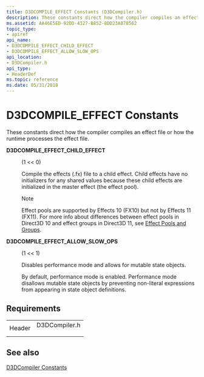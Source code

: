 ```yaml
---
title: D3DCOMPILE_EFFECT Constants (D3DCompiler.h)
description: These constants direct how the compiler compiles an effect file or how the runtime processes the effect file.
ms.assetid: AA46E5ED-92DD-4327-B852-8DD23A878562
topic_type:
- apiref
api_name:
- D3DCOMPILE_EFFECT_CHILD_EFFECT
- D3DCOMPILE_EFFECT_ALLOW_SLOW_OPS
api_location:
- D3DCompiler.h
api_type:
- HeaderDef
ms.topic: reference
ms.date: 05/31/2018
---
```


# D3DCOMPILE\_EFFECT Constants

These constants direct how the compiler compiles an effect file or how the runtime processes the effect file.

<dl> <dt>

<span id="D3DCOMPILE_EFFECT_CHILD_EFFECT"></span><span id="d3dcompile_effect_child_effect"></span>**D3DCOMPILE\_EFFECT\_CHILD\_EFFECT**
</dt> <dd> <dl> <dt>

(1 << 0)
</dt> <dt>



Compile the effects (.fx) file to a child effect. Child effects have no initializers for any shared values because these child effects are initialized in the master effect (the effect pool).

> [!Note]  
> Effect pools are supported by Effects 10 (FX10) but not by Effects 11 (FX11). For more info about differences between effect pools in Direct3D 10 and effect groups in Direct3D 11, see [Effect Pools and Groups](/windows/desktop/direct3d11/d3d11-graphics-programming-guide-effects-differences).

 


</dt> </dl> </dd> <dt>

<span id="D3DCOMPILE_EFFECT_ALLOW_SLOW_OPS"></span><span id="d3dcompile_effect_allow_slow_ops"></span>**D3DCOMPILE\_EFFECT\_ALLOW\_SLOW\_OPS**
</dt> <dd> <dl> <dt>

(1 << 1)
</dt> <dt>



Disables performance mode and allows for mutable state objects.

By default, performance mode is enabled. Performance mode disallows mutable state objects by preventing non-literal expressions from appearing in state object definitions.


</dt> </dl> </dd> </dl>

## Requirements



|                   |                                                                                          |
|-------------------|------------------------------------------------------------------------------------------|
| Header<br/> | <dl> <dt>D3DCompiler.h</dt> </dl> |



## See also

<dl> <dt>

[D3DCompiler Constants](dx-graphics-d3dcompiler-reference-constants.md)
</dt> </dl>

 

